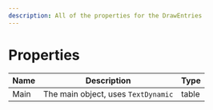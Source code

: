 ```yaml
---
description: All of the properties for the DrawEntries
---
```


# Properties

| Name | Description                         | Type  |
| ---- | ----------------------------------- | ----- |
| Main | The main object, uses `TextDynamic` | table |
